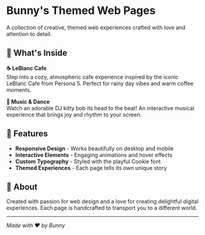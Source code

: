 # Bunny's Themed Web Pages

A collection of creative, themed web experiences crafted with love and attention to detail.

## 🌟 What's Inside

**☕ LeBlanc Cafe**  
Step into a cozy, atmospheric cafe experience inspired by the iconic LeBlanc Cafe from Persona 5. Perfect for rainy day vibes and warm coffee moments.

**🎵 Music & Dance**  
Watch an adorable DJ kitty bob its head to the beat! An interactive musical experience that brings joy and rhythm to your screen.

## 🎨 Features

- **Responsive Design** - Works beautifully on desktop and mobile
- **Interactive Elements** - Engaging animations and hover effects
- **Custom Typography** - Styled with the playful Cookie font
- **Themed Experiences** - Each page tells its own unique story

## 🐰 About

Created with passion for web design and a love for creating delightful digital experiences. Each page is handcrafted to transport you to a different world.

---

*Made with ♥ by Bunny*
